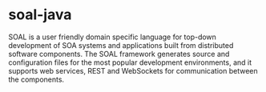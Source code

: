 # soal-java
SOAL is a user friendly domain specific language for top-down development of SOA systems and applications built from distributed software components. The SOAL framework generates source and configuration files for the most popular development environments, and it supports web services, REST and WebSockets for communication between the components.
